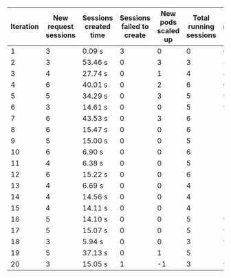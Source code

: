 | Iteration | New request sessions | Sessions created time | Sessions failed to create | New pods scaled up | Total running sessions | Total running pods | Max sessions per pod | Gaps | Sessions closed |
| --------- | -------------------- | --------------------- | ------------------------- | ------------------ | ---------------------- | ------------------ | -------------------- | ---- | --------------- |
| 1         | 3                    | 0.09 s                | 3                         | 0                  | 0                      | 0                  | 1                    | 0    | 0               |
| 2         | 3                    | 53.46 s               | 0                         | 3                  | 3                      | 3                  | 1                    | 0    | 3               |
| 3         | 4                    | 27.74 s               | 0                         | 1                  | 4                      | 4                  | 1                    | 0    | 4               |
| 4         | 6                    | 40.01 s               | 0                         | 2                  | 6                      | 6                  | 1                    | 0    | 6               |
| 5         | 5                    | 34.29 s               | 0                         | 3                  | 5                      | 9                  | 1                    | 4    | 3               |
| 6         | 3                    | 14.61 s               | 0                         | 0                  | 5                      | 9                  | 1                    | 4    | 5               |
| 7         | 6                    | 43.53 s               | 0                         | 3                  | 6                      | 12                 | 1                    | 6    | 6               |
| 8         | 6                    | 15.47 s               | 0                         | 0                  | 6                      | 12                 | 1                    | 6    | 6               |
| 9         | 5                    | 15.00 s               | 0                         | 0                  | 5                      | 12                 | 1                    | 7    | 5               |
| 10        | 6                    | 6.90 s                | 0                         | 0                  | 6                      | 12                 | 1                    | 6    | 5               |
| 11        | 4                    | 6.38 s                | 0                         | 0                  | 5                      | 11                 | 1                    | 6    | 5               |
| 12        | 6                    | 15.22 s               | 0                         | 0                  | 6                      | 11                 | 1                    | 5    | 6               |
| 13        | 4                    | 6.69 s                | 0                         | 0                  | 4                      | 10                 | 1                    | 6    | 4               |
| 14        | 4                    | 14.56 s               | 0                         | 0                  | 4                      | 10                 | 1                    | 6    | 4               |
| 15        | 4                    | 14.11 s               | 0                         | 0                  | 4                      | 10                 | 1                    | 6    | 4               |
| 16        | 5                    | 14.10 s               | 0                         | 0                  | 5                      | 9                  | 1                    | 4    | 5               |
| 17        | 5                    | 15.07 s               | 0                         | 0                  | 5                      | 9                  | 1                    | 4    | 5               |
| 18        | 3                    | 5.94 s                | 0                         | 0                  | 3                      | 9                  | 1                    | 6    | 3               |
| 19        | 5                    | 37.13 s               | 0                         | 1                  | 5                      | 10                 | 1                    | 5    | 4               |
| 20        | 3                    | 15.05 s               | 1                         | -1                 | 3                      | 9                  | 1                    | 6    | 3               |